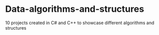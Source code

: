 # Data-algorithms-and-structures
10 projects created in C# and C++ to showcase different algorithms and structures
